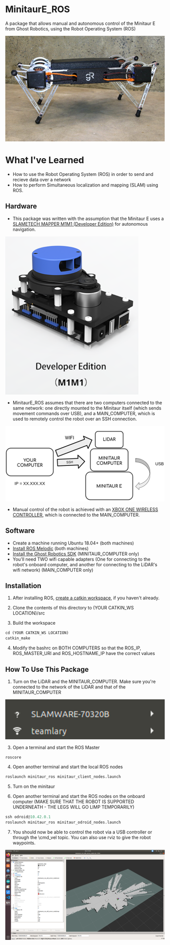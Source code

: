 # MinitaurE_ROS
A package that allows manual and autonomous control of the Minitaur E from Ghost Robotics, using the Robot Operating System (ROS)

![Robot Image](images/minitaur.jpeg)

# What I've Learned
* How to use the Robot Operating System (ROS) in order to send and recieve data over a network
* How to perform Simultaneous localization and mapping (SLAM) using ROS. 

## Hardware
* This package was written with the assumption that the Minitaur E uses a [SLAMETECH MAPPER M1M1 (Developer Edition)](https://www.slamtec.com/en/Lidar/Mapper) for autonomous navigation. 

![Mapper Image](images/mapper.png)

* MinitaurE_ROS assumes that there are two computers connected to the same network: one directly mounted to the Minitaur itself (which sends movement commands over USB), and a MAIN_COMPUTER, which is used to remotely control the robot over an SSH connection. 

![Network Image](images/comp_network.png)

* Manual control of the robot is achieved with an [XBOX ONE WIRELESS CONTROLLER](https://www.amazon.com/Xbox-Wireless-Controller-Black-one/dp/B01LPZM7VI?th=1), which is connected to the MAIN_COMPUTER.

## Software
* Create a machine running Ubuntu 18.04+ (both machines)
* [Install ROS Melodic](http://wiki.ros.org/melodic/Installation/Ubuntu) (both machines)
* [Install the Ghost Robotics SDK](https://gitlab.com/ghostrobotics/SDK/-/jobs/artifacts/master/download?job=deploy_artifact) (MINITAUR_COMPUTER only)
* You'll need TWO wifi capable adapters (One for connecting to the robot's onboard computer, and another for connecting to the LiDAR's wifi network) (MAIN_COMPUTER only)

## Installation
1. After installing ROS, [create a catkin workspace](http://wiki.ros.org/catkin/Tutorials/create_a_workspace), if you haven't already.

2. Clone the contents of this directory to (YOUR CATKIN_WS LOCATION)/src

3. Build the workspace 
```python
cd (YOUR CATKIN_WS LOCATION)
catkin_make
```

4. Modify the bashrc on BOTH COMPUTERS so that the ROS_IP, ROS_MASTER_URI and ROS_HOSTNAME_IP have the correct values 

## How To Use This Package
1. Turn on the LiDAR and the MINITAUR_COMPUTER. Make sure you're connected to the network of the LiDAR and that of the MINITAUR_COMPUTER

![Both Nets](images/wifi_nets.png)

3. Open a terminal and start the ROS Master
```python
roscore
```

4. Open another terminal and start the local ROS nodes 
```python
roslaunch minitaur_ros minitaur_client_nodes.launch
```

5. Turn on the minitaur

6. Open another terminal and start the ROS nodes on the onboard computer (MAKE SURE THAT THE ROBOT IS SUPPORTED UNDERNEATH - THE LEGS WILL GO LIMP TEMPORARILY) 
```python
ssh odroid@10.42.0.1
roslaunch minitaur_ros minitaur_odroid_nodes.launch
```

7. You should now be able to control the robot via a USB controller or through the \cmd_vel topic. You can also use rviz to give the robot waypoints.


![Interface](images/rviz.png)

